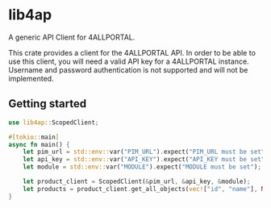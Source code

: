 # lib4ap

A generic API Client for 4ALLPORTAL.

This crate provides a client for the 4ALLPORTAL API.
In order to be able to use this client, you will need a valid API key for a 4ALLPORTAL instance.
Username and password authentication is not supported and will not be implemented.

## Getting started

```rust
use lib4ap::ScopedClient;

#[tokio::main]
async fn main() {
    let pim_url = std::env::var("PIM_URL").expect("PIM_URL must be set");
    let api_key = std::env::var("API_KEY").expect("API_KEY must be set");
    let module = std::env::var("MODULE").expect("MODULE must be set");

    let product_client = ScopedClient(&pim_url, &api_key, &module);
    let products = product_client.get_all_objects(vec!["id", "name"], None, Some(25));
}
```
